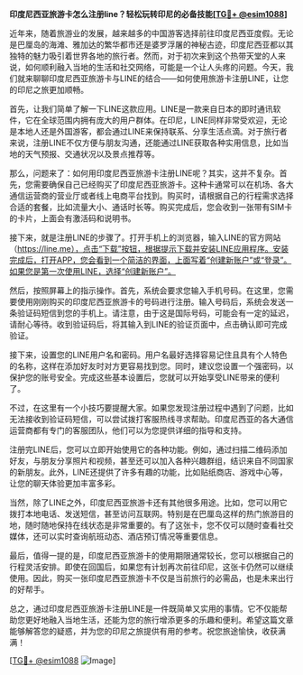 **印度尼西亚旅游卡怎么注册line？轻松玩转印尼的必备技能[[TG💪+ @esim1088](https://t.me/s/esim1088)]**

近年来，随着旅游业的发展，越来越多的中国游客选择前往印度尼西亚度假。无论是巴厘岛的海滩、雅加达的繁华都市还是婆罗浮屠的神秘古迹，印度尼西亚都以其独特的魅力吸引着世界各地的旅行者。然而，对于初次来到这个热带天堂的人来说，如何顺利融入当地的生活和社交网络，可能是一个让人头疼的问题。今天，我们就来聊聊印度尼西亚旅游卡与LINE的结合——如何使用旅游卡注册LINE，让您的印尼之旅更加顺畅。

首先，让我们简单了解一下LINE这款应用。LINE是一款来自日本的即时通讯软件，它在全球范围内拥有庞大的用户群体。在印尼，LINE同样非常受欢迎，无论是本地人还是外国游客，都会通过LINE来保持联系、分享生活点滴。对于旅行者来说，注册LINE不仅方便与朋友沟通，还能通过LINE获取各种实用信息，比如当地的天气预报、交通状况以及景点推荐等。

那么，问题来了：如何用印度尼西亚旅游卡注册LINE呢？其实，这并不复杂。首先，您需要确保自己已经购买了印度尼西亚旅游卡。这种卡通常可以在机场、各大通信运营商的营业厅或者线上电商平台找到。购买时，请根据自己的行程需求选择合适的套餐，比如流量大小、通话时长等。购买完成后，您会收到一张带有SIM卡的卡片，上面会有激活码和说明书。

接下来，就是注册LINE的步骤了。打开手机上的浏览器，输入LINE的官方网站（https://line.me），点击“下载”按钮，根据提示下载并安装LINE应用程序。安装完成后，打开APP，您会看到一个简洁的界面，上面写着“创建新账户”或“登录”。如果您是第一次使用LINE，选择“创建新账户”。

然后，按照屏幕上的指示操作。首先，系统会要求您输入手机号码。在这里，您需要使用刚刚购买的印度尼西亚旅游卡的号码进行注册。输入号码后，系统会发送一条验证码短信到您的手机上。请注意，由于这是国际号码，可能会有一定的延迟，请耐心等待。收到验证码后，将其输入到LINE的验证页面中，点击确认即可完成验证。

接下来，设置您的LINE用户名和密码。用户名最好选择容易记住且具有个人特色的名称，这样在添加好友时对方更容易找到您。同时，建议您设置一个强密码，以保护您的账号安全。完成这些基本设置后，您就可以开始享受LINE带来的便利了。

不过，在这里有一个小技巧要提醒大家。如果您发现注册过程中遇到了问题，比如无法接收到验证码短信，可以尝试拨打客服热线寻求帮助。印度尼西亚的各大通信运营商都有专门的客服团队，他们可以为您提供详细的指导和支持。

注册完LINE后，您可以立即开始使用它的各种功能。例如，通过扫描二维码添加好友，与朋友分享照片和视频，甚至还可以加入各种兴趣群组，结识来自不同国家的新朋友。此外，LINE还提供了许多有趣的功能，比如贴纸商店、游戏中心等，让您的聊天体验更加丰富多彩。

当然，除了LINE之外，印度尼西亚旅游卡还有其他很多用途。比如，您可以用它拨打本地电话、发送短信，甚至访问互联网。特别是在巴厘岛这样的热门旅游目的地，随时随地保持在线状态是非常重要的。有了这张卡，您不仅可以随时查看社交媒体，还可以实时查询航班动态、酒店预订情况等重要信息。

最后，值得一提的是，印度尼西亚旅游卡的使用期限通常较长，您可以根据自己的行程灵活安排。即使在回国后，如果您有计划再次前往印尼，这张卡仍然可以继续使用。因此，购买一张印度尼西亚旅游卡不仅是当前旅行的必需品，也是未来出行的好帮手。

总之，通过印度尼西亚旅游卡注册LINE是一件既简单又实用的事情。它不仅能帮助您更好地融入当地生活，还能为您的旅行增添更多的乐趣和便利。希望这篇文章能够解答您的疑惑，并为您的印尼之旅提供有用的参考。祝您旅途愉快，收获满满！

[[TG💪+ @esim1088](https://t.me/s/esim1088) ![Image](https://i.postimg.cc/4NQfJmqS/Snipaste-2025-05-13-00-14-12.png)]